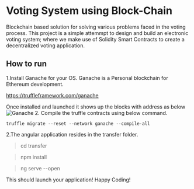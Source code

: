 # Voting System using Block-Chain

Blockchain based solution for solving various problems faced in the voting process. This project is a simple attemmpt to design and build an electronic voting system; where we make use of Solidity Smart Contracts to create a decentralized voting application.

## How to run
1.Install Ganache for your OS. Ganache is a Personal blockchain for Ethereum development.

https://truffleframework.com/ganache

Once installed and launched it shows up the blocks with address as below
![Ganache](https://github.com/abhilashahyd/ethdapp/blob/master/transfer/src/assets/Ganache.PNG)
2. Compile the truffle contracts using below command.

````
truffle migrate --reset --network ganache --compile-all
````
2.The angular application resides in the transfer folder.

> cd transfer

> npm install

> ng serve --open


This should launch your application! Happy Coding!
